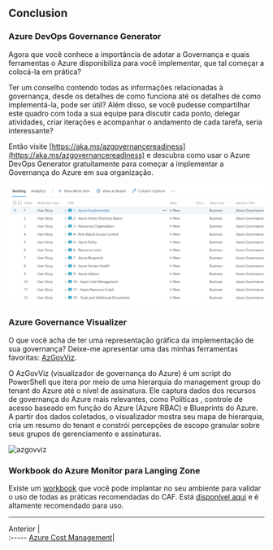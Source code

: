 ## Conclusion

### Azure DevOps Governance Generator

Agora que você conhece a importância de adotar a Governança e quais ferramentas o Azure disponibiliza para você implementar, que tal começar a colocá-la em prática?

Ter um conselho contendo todas as informações relacionadas à governança, desde os detalhes de como funciona até os detalhes de como implementá-la, pode ser útil? Além disso, se você pudesse compartilhar este quadro com toda a sua equipe para discutir cada ponto, delegar atividades, criar iterações e acompanhar o andamento de cada tarefa, seria interessante?

Então visite [https://aka.ms/azgovernancereadiness](https://aka.ms/azgovernancereadiness) e descubra como usar o Azure DevOps Generator gratuitamente para começar a implementar a Governança do Azure em sua organização.

![governance-devopsgenerator](../images/governance-devopsgenerator.png)


### Azure Governance Visualizer

O que você acha de ter uma representação gráfica da implementação de sua governança? Deixe-me apresentar uma das minhas ferramentas favoritas: [AzGovViz](https://github.com/JulianHayward/Azure-MG-Sub-Governance-Reporting).

O AzGovViz (visualizador de governança do Azure) é um script do PowerShell que itera por meio de uma hierarquia do management group do tenant do Azure até o nível de assinatura. Ele captura dados dos recursos de governança do Azure mais relevantes, como Políticas , controle de acesso baseado em função do Azure (Azure RBAC) e Blueprints do Azure. A partir dos dados coletados, o visualizador mostra seu mapa de hierarquia, cria um resumo do tenant e constrói percepções de escopo granular sobre seus grupos de gerenciamento e assinaturas.


![azgovviz](https://github.com/JulianHayward/Azure-MG-Sub-Governance-Reporting/blob/master/img/HierarchyMap.png)

### Workbook do Azure Monitor para Langing Zone

Existe um [workbook](https://docs.microsoft.com/pt-br/azure/azure-monitor/visualize/workbooks-overview) que você pode implantar no seu ambiente para validar o uso de todas as práticas recomendadas do CAF. Está [disponível aqui](https://github.com/Azure/fta-landingzone/tree/main/LZReview) e é altamente recomendado para uso.


---

Anterior |  
:----- 
[Azure Cost Management](/guide/cost-management.md)| 
